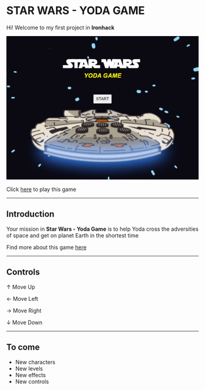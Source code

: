 # STAR WARS - YODA GAME

Hi! Welcome to my first project in **Ironhack**

![game-scren](/src/print.png)

Click [here]() to play this game

---

## Introduction


Your mission in **Star Wars - Yoda Game** is to help Yoda cross the adversities of space and get on planet Earth in the shortest time 
⠀⠀⠀⠀⠀⠀

Find more about this game [here]()

---

## Controls

↑ Move Up

← Move Left

→ Move Right

↓ Move Down

---

## To come
- New characters
- New levels
- New effects
- New controls







⠀⠀⠀⠀⠀⠀⠀⠀⠀⠀⠀⠀⠀⠀⠀⠀⠀⠀⠀⠀⠀⠀⠀⠀⠀⠀⠀⠀⠀⠀⠀⠀⠀⠀⠀⠀⠀⠀⠀⠀